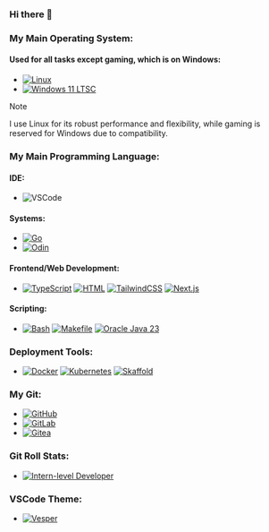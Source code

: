 ### Hi there 👋

### My Main Operating System:

#### **Used for all tasks except gaming, which is on Windows:**

- [![Linux](https://img.shields.io/badge/Linux-FCC624?style=flat-square&logo=linux&logoColor=black)](https://www.kernel.org)  
- [![Windows 11 LTSC](https://img.shields.io/badge/Windows%2011%20LTSC-08a1f7?style=flat-square&logo=quarto&logoColor=white)](https://www.microsoft.com/windows/)

> [!NOTE]  
> I use Linux for its robust performance and flexibility, while gaming is reserved for Windows due to compatibility.

### My Main Programming Language:

#### IDE:
- ![VSCode](https://img.shields.io/badge/VSCode-0086d1?style=flat&logo=internetcomputer&logoColor=white) 

#### Systems:

- [![Go](https://img.shields.io/badge/Go-00ADD8?style=flat-square&logo=go&logoColor=white)](https://go.dev)
- [![Odin](https://img.shields.io/badge/Odin-63A9DC.svg?style=flat-square&logo=odin&logoColor=white)](https://odin-lang.org/)
  
#### Frontend/Web Development:

- [![TypeScript](https://img.shields.io/badge/TypeScript-007ACC?style=flat&logo=typescript&logoColor=white)](https://www.typescriptlang.org)
  [![HTML](https://img.shields.io/badge/HTML-E34F26?style=flat&logo=html5&logoColor=white)](https://developer.mozilla.org/en-US/docs/Web/HTML)
  [![TailwindCSS](https://img.shields.io/badge/TailwindCSS-06B6D4?style=flat&logo=tailwind-css&logoColor=white)](https://tailwindcss.com)
  [![Next.js](https://img.shields.io/badge/Next.js-000000?style=flat&logo=next.js&logoColor=white)](https://nextjs.org)

#### Scripting:

- [![Bash](https://img.shields.io/badge/Bash-4EAA25?style=flat-square&logo=gnu-bash&logoColor=white)](https://www.gnu.org/software/bash/)
  [![Makefile](https://img.shields.io/badge/Makefile-427819?style=flat-square&logo=make&logoColor=white)](https://www.gnu.org/software/make/) 
  [![Oracle Java 23](https://img.shields.io/badge/Oracle%20Java%2023-ED8B00?style=flat-square&logo=openjdk&logoColor=white)](https://www.oracle.com/java/)

### Deployment Tools:

- [![Docker](https://img.shields.io/badge/Docker-2496ED?style=flat&logo=docker&logoColor=white)](https://www.docker.com)
 [![Kubernetes](https://img.shields.io/badge/Kubernetes-326CE5?style=flat&logo=kubernetes&logoColor=white)](https://kubernetes.io) 
 [![Skaffold](https://img.shields.io/badge/Skaffold-008BB9?style=flat&logo=skaffold&logoColor=white)](https://skaffold.dev)
  
### My Git:

- [![GitHub](https://img.shields.io/badge/GitHub-181717?style=flat&logo=github&logoColor=white)](https://github.com/rifk7s) 
- [![GitLab](https://img.shields.io/badge/GitLab-FC6D26?style=flat&logo=gitlab&logoColor=white)](https://gitlab.com)
- [![Gitea](https://img.shields.io/badge/Gitea-609926?style=flat&logo=gitea&logoColor=white)](https://gitea.io)

### Git Roll Stats:

- [![Intern-level Developer](https://img.shields.io/badge/GitRoll-Intern--level%20Developer-blue?style=flat&logo=git&logoColor=white)](https://gitroll.io/profile/uEfXMVlgvwJSmIuX7d8ReO6wcanJ3)

### VSCode Theme:

- [![Vesper](https://img.shields.io/badge/VSCode%20Theme-Vesper-1E1E1E?style=flat)](https://marketplace.visualstudio.com/items?itemName=raunofreiberg.vesper)

